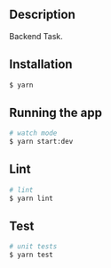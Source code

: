 ## Description

Backend Task.

## Installation

```bash
$ yarn
```

## Running the app

```bash
# watch mode
$ yarn start:dev
```

## Lint

```bash
# lint
$ yarn lint
```

## Test

```bash
# unit tests
$ yarn test
```
